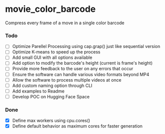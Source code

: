 # movie_color_barcode
 Compress every frame of a move in a single color barcode

### Todo

- [ ] Optimize Parellel Processing using cap.grap() just like sequential version
- [ ] Optimize K-means to speed up the process
- [ ] Add small GUI with all options available
- [ ] Add option to modify the barcode's height (current is frame's height)
- [ ] Provide more feedback to the user on any errors that occur
- [ ] Ensure the software can handle various video formats beyond MP4
- [ ] Allow the software to process multiple videos at once
- [ ] Add custom naming option through CLI
- [ ] Add examples to Readme
- [ ] Develop POC on Hugging Face Space

### Done
- [X] Define max workers using cpu.cores()
- [X] Define default behavior as maximum cores for faster generation